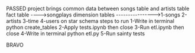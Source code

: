 PASSED
project brings common data between songs table and artists table 
fact table ---->songplays
dimension tables 
---------------->1-songs   2-artists  3-time  4-users
on star schema
steps to run 
1-Write in terminal python create_tables
2-Apply tests.ipynb then close
3-Run etl.ipynb then close
4-Write in terminal python etl.py
5-Run sainty tests 

BRAVO
